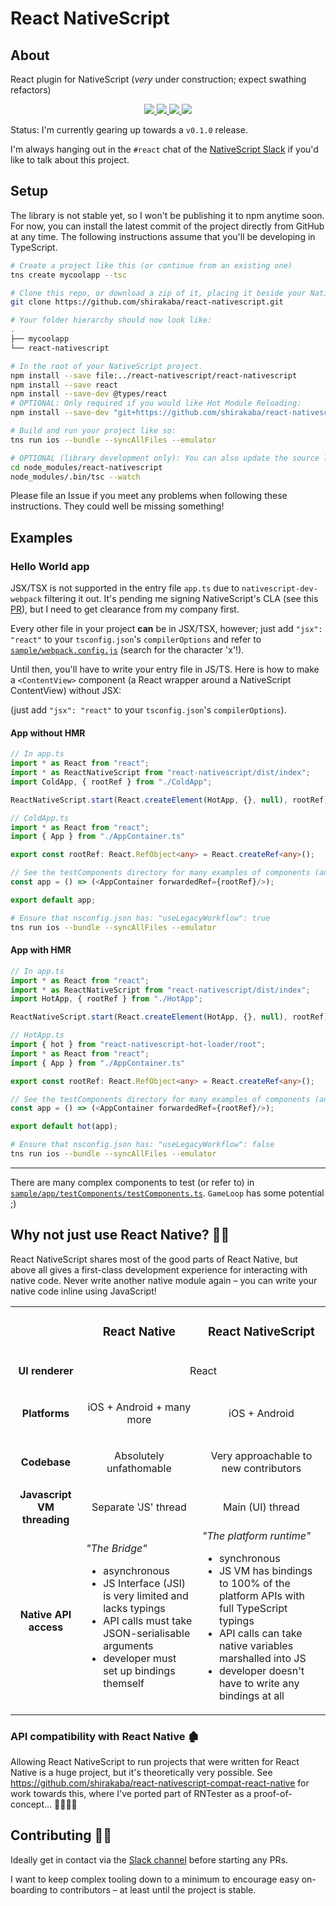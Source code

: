 # React NativeScript
## About

React plugin for NativeScript (*very* under construction; expect swathing refactors)

<p align="center">
    <a href="https://github.com/shirakaba/nside">
        <img src="http://githubbadges.com/star.svg?user=shirakaba&repo=react-nativescript&style=flat"/>
    </a>
    <a href="https://github.com/shirakaba/nside/fork">
        <img src="http://githubbadges.com/fork.svg?user=shirakaba&repo=react-nativescript&style=flat"/>
    </a>
    <a href="https://opensource.org/licenses/mit-license.php">
        <img src="https://badges.frapsoft.com/os/mit/mit.png?v=103"/>
    </a>
    <!-- <a href="http://makeapullrequest.com">
        <img src="https://img.shields.io/badge/PRs-welcome-brightgreen.svg?style=flat"/>
    </a> -->
    <a href="https://twitter.com/intent/follow?screen_name=LinguaBrowse">
        <img src="https://img.shields.io/twitter/follow/LinguaBrowse.svg?style=social&logo=twitter"/>
    </a>
</p>

Status: I'm currently gearing up towards a `v0.1.0` release.

I'm always hanging out in the `#react` chat of the [NativeScript Slack](https://nativescriptcommunity.slack.com) if you'd like to talk about this project.

## Setup

The library is not stable yet, so I won't be publishing it to npm anytime soon. For now, you can install the latest commit of the project directly from GitHub at any time. The following instructions assume that you'll be developing in TypeScript.

```sh
# Create a project like this (or continue from an existing one)
tns create mycoolapp --tsc

# Clone this repo, or download a zip of it, placing it beside your NativeScript project.
git clone https://github.com/shirakaba/react-nativescript.git

# Your folder hierarchy should now look like:
.
├── mycoolapp
└── react-nativescript

# In the root of your NativeScript project.
npm install --save file:../react-nativescript/react-nativescript
npm install --save react
npm install --save-dev @types/react
# OPTIONAL: Only required if you would like Hot Module Reloading:
npm install --save-dev "git+https://github.com/shirakaba/react-nativescript-hot-loader.git"

# Build and run your project like so:
tns run ios --bundle --syncAllFiles --emulator

# OPTIONAL (library development only): You can also update the source library:
cd node_modules/react-nativescript
node_modules/.bin/tsc --watch
```

Please file an Issue if you meet any problems when following these instructions. They could well be missing something!

## Examples

### Hello World app

JSX/TSX is not supported in the entry file `app.ts` due to `nativescript-dev-webpack` filtering it out. It's pending me signing NativeScript's CLA (see this [PR](https://github.com/NativeScript/nativescript-dev-webpack/pull/875)), but I need to get clearance from my company first.

Every other file in your project **can** be in JSX/TSX, however; just add `"jsx": "react"` to your `tsconfig.json`'s `compilerOptions` and refer to [`sample/webpack.config.js`](https://github.com/shirakaba/react-nativescript/blob/master/sample/webpack.config.js) (search for the character 'x'!).

Until then, you'll have to write your entry file in JS/TS. Here is how to make a `<ContentView>` component (a React wrapper around a NativeScript ContentView) without JSX:

(just add `"jsx": "react"` to your `tsconfig.json`'s `compilerOptions`).

#### App without HMR

```typescript
// In app.ts
import * as React from "react";
import * as ReactNativeScript from "react-nativescript/dist/index";
import ColdApp, { rootRef } from "./ColdApp";

ReactNativeScript.start(React.createElement(HotApp, {}, null), rootRef);
```

```typescript
// ColdApp.ts
import * as React from "react";
import { App } from "./AppContainer.ts"

export const rootRef: React.RefObject<any> = React.createRef<any>();

// See the testComponents directory for many examples of components (and ref-forwarding).
const app = () => (<AppContainer forwardedRef={rootRef}/>);

export default app;
```

```sh
# Ensure that nsconfig.json has: "useLegacyWorkflow": true
tns run ios --bundle --syncAllFiles --emulator
```

#### App with HMR

```typescript
// In app.ts
import * as React from "react";
import * as ReactNativeScript from "react-nativescript/dist/index";
import HotApp, { rootRef } from "./HotApp";

ReactNativeScript.start(React.createElement(HotApp, {}, null), rootRef);
```

```typescript
// HotApp.ts
import { hot } from "react-nativescript-hot-loader/root";
import * as React from "react";
import { App } from "./AppContainer.ts"

export const rootRef: React.RefObject<any> = React.createRef<any>();

// See the testComponents directory for many examples of components (and ref-forwarding).
const app = () => (<AppContainer forwardedRef={rootRef}/>);

export default hot(app);
```

```sh
# Ensure that nsconfig.json has: "useLegacyWorkflow": false
tns run ios --bundle --syncAllFiles --emulator
```

---

There are many complex components to test (or refer to) in [`sample/app/testComponents/testComponents.ts`](https://github.com/shirakaba/react-nativescript/blob/master/sample/app/testComponents/testComponents.ts). `GameLoop` has some potential ;)

## Why not just use React Native? 🤷‍♂️

React NativeScript shares most of the good parts of React Native, but above all gives a first-class development experience for interacting with native code. Never write another native module again – you can write your native code inline using JavaScript!

<table>
    <tbody>
        <tr>
            <td align="center" valign="middle">
            </td>
            <td align="center" valign="middle">
                <h3>React Native</h3>
            </td>
            <td align="center" valign="middle">
                <h3>React NativeScript</h3>
            </td>
        </tr>
        <tr>
            <td align="center" valign="middle">
                <strong>UI renderer</strong>
            </td>
            <td align="center" valign="middle" colspan="2">
                <p>React</p>
            </td>
        </tr>
        <tr>
            <td align="center" valign="middle">
                <strong>Platforms</strong>
            </td>
            <td align="center" valign="middle">
                <p>iOS + Android + many more</p>
            </td>
            <td align="center" valign="middle">
                <p>iOS + Android</p>
            </td>
        </tr>
        <tr>
            <td align="center" valign="middle">
                <strong>Codebase</strong>
            </td>
            <td align="center" valign="middle">
                <p>Absolutely unfathomable</p>
            </td>
            <td align="center" valign="middle">
                <p>Very approachable to new contributors</p>
            </td>
        </tr>
        <tr>
            <td align="center" valign="middle">
                <strong>Javascript VM threading</strong>
            </td>
            <td align="center" valign="middle">
                <p>Separate 'JS' thread</p>
            </td>
            <td align="center" valign="middle">
                <p>Main (UI) thread</p>
            </td>
        </tr>
        <tr>
            <td align="center" valign="middle">
                <strong>Native API access</strong>
            </td>
            <td align="left" valign="middle">
                <em>"The Bridge"</em>
                <ul>
                    <li>asynchronous</li>
                    <li>JS Interface (JSI) is very limited and lacks typings</li>
                    <li>API calls must take JSON-serialisable arguments</li>
                    <li>developer must set up bindings themself</li>
                </ul>
            </td>
            <td align="left" valign="middle">
                <em>"The platform runtime"</em>
                <ul>
                    <li>synchronous</li>
                    <li>JS VM has bindings to 100% of the platform APIs with full TypeScript typings</li>
                    <li>API calls can take native variables marshalled into JS</li>
                    <li>developer doesn't have to write any bindings at all</li>
                </ul>
            </td>
        </tr>
    </tbody>
</table>

### API compatibility with React Native 🏚

Allowing React NativeScript to run projects that were written for React Native is a huge project, but it's theoretically very possible. See https://github.com/shirakaba/react-nativescript-compat-react-native for work towards this, where I've ported part of RNTester as a proof-of-concept... 👩‍🔬👨‍🔬

## Contributing 🙋‍♀️

Ideally get in contact via the [Slack channel](https://nativescriptcommunity.slack.com/messages/CJ2B77CJ1/) before starting any PRs.

I want to keep complex tooling down to a minimum to encourage easy on-boarding to contributors – at least until the project is stable.
